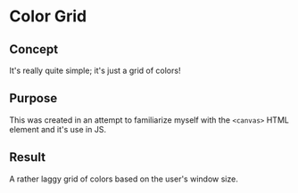 # Color Grid
## Concept

It's really quite simple; it's just a grid of colors!

## Purpose

This was created in an attempt to familiarize myself with the `<canvas>` HTML element and it's use in JS.

## Result

A rather laggy grid of colors based on the user's window size.
